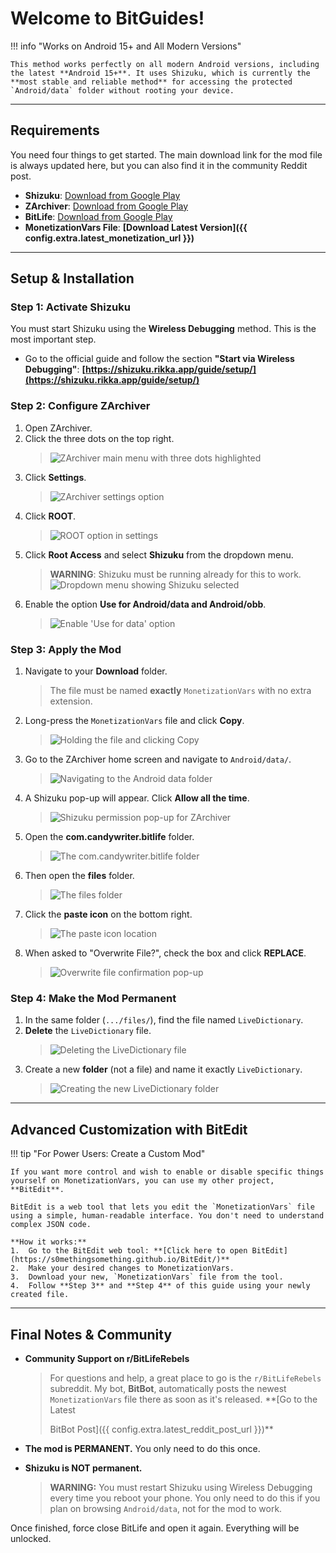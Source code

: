 # Welcome to BitGuides!

<!-- prettier-ignore-start -->
!!! info "Works on Android 15+ and All Modern Versions"

    This method works perfectly on all modern Android versions, including the latest **Android 15+**. It uses Shizuku, which is currently the **most stable and reliable method** for accessing the protected `Android/data` folder without rooting your device.
<!-- prettier-ignore-end -->

---

## Requirements

You need four things to get started. The main download link for the mod file is
always updated here, but you can also find it in the community Reddit post.

- **Shizuku**:
  [Download from Google Play](https://play.google.com/store/apps/details?id=moe.shizuku.privileged.api)
- **ZArchiver**:
  [Download from Google Play](https://play.google.com/store/apps/details?id=ru.zdevs.zarchiver)
- **BitLife**:
  [Download from Google Play](https://play.google.com/store/apps/details?id=com.candywriter.bitlife)
- **MonetizationVars File**: **[Download Latest
  Version]({{ config.extra.latest_monetization_url }})**

---

## Setup & Installation

### Step 1: Activate Shizuku

You must start Shizuku using the **Wireless Debugging** method. This is the most
important step.

- Go to the official guide and follow the section **"Start via Wireless
  Debugging"**:
  **[https://shizuku.rikka.app/guide/setup/](https://shizuku.rikka.app/guide/setup/)**

### Step 2: Configure ZArchiver

1.  Open ZArchiver.
2.  Click the three dots on the top right.
    > ![ZArchiver main menu with three dots highlighted](./assets/zarchiver-menu.png)
3.  Click **Settings**.
    > ![ZArchiver settings option](./assets/zarchiver-settings.png)
4.  Click **ROOT**.
    > ![ROOT option in settings](./assets/zarchiver-root-settings.png)
5.  Click **Root Access** and select **Shizuku** from the dropdown menu.
    > **WARNING**: Shizuku must be running already for this to work.
    > ![Dropdown menu showing Shizuku selected](./assets/zarchiver-select-shizuku.png)
6.  Enable the option **Use for Android/data and Android/obb**.
    > ![Enable 'Use for data' option](./assets/zarchiver-enable-data-access.png)

### Step 3: Apply the Mod

1.  Navigate to your **Download** folder.
    > The file must be named **exactly** `MonetizationVars` with no extra
    > extension.
2.  Long-press the `MonetizationVars` file and click **Copy**.
    > ![Holding the file and clicking Copy](./assets/mod-copy-file.png)
3.  Go to the ZArchiver home screen and navigate to `Android/data/`.
    > ![Navigating to the Android data folder](./assets/mod-nav-android-data.png)
4.  A Shizuku pop-up will appear. Click **Allow all the time**.
    > ![Shizuku permission pop-up for ZArchiver](./assets/mod-shizuku-permission.png)
5.  Open the **com.candywriter.bitlife** folder.
    > ![The com.candywriter.bitlife folder](./assets/mod-bitlife-folder.png)
6.  Then open the **files** folder.
    > ![The files folder](./assets/mod-files-folder.png)
7.  Click the **paste icon** on the bottom right.
    > ![The paste icon location](./assets/mod-paste-icon.png)
8.  When asked to "Overwrite File?", check the box and click **REPLACE**.
    > ![Overwrite file confirmation pop-up](./assets/mod-overwrite-confirm.png)

### Step 4: Make the Mod Permanent

1.  In the same folder (`.../files/`), find the file named `LiveDictionary`.
2.  **Delete** the `LiveDictionary` file.
    > ![Deleting the LiveDictionary file](./assets/perm-delete-livedictionary.png)
3.  Create a new **folder** (not a file) and name it exactly `LiveDictionary`.
    > ![Creating the new LiveDictionary folder](./assets/perm-create-folder.png)

---

## Advanced Customization with BitEdit

<!-- prettier-ignore-start -->
!!! tip "For Power Users: Create a Custom Mod"

    If you want more control and wish to enable or disable specific things yourself on MonetizationVars, you can use my other project, **BitEdit**.

    BitEdit is a web tool that lets you edit the `MonetizationVars` file using a simple, human-readable interface. You don't need to understand complex JSON code.

    **How it works:**
    1.  Go to the BitEdit web tool: **[Click here to open BitEdit](https://s0methingsomething.github.io/BitEdit/)**
    2.  Make your desired changes to MonetizationVars.
    3.  Download your new, `MonetizationVars` file from the tool.
    4.  Follow **Step 3** and **Step 4** of this guide using your newly created file.
<!-- prettier-ignore-end -->

---

## Final Notes & Community

- **Community Support on r/BitLifeRebels**

  > For questions and help, a great place to go is the `r/BitLifeRebels`
  > subreddit. My bot, **BitBot**, automatically posts the newest
  > `MonetizationVars` file there as soon as it's released. \*\*[Go to the
  > Latest
  >
  > BitBot Post]({{ config.extra.latest_reddit_post_url }})\*\*

- **The mod is PERMANENT.** You only need to do this once.

- **Shizuku is NOT permanent.**
  > **WARNING:** You must restart Shizuku using Wireless Debugging every time
  > you reboot your phone. You only need to do this if you plan on browsing
  > `Android/data`, not for the mod to work.

Once finished, force close BitLife and open it again. Everything will be
unlocked.
